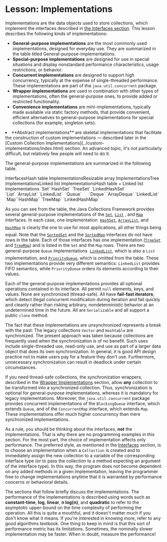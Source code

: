 
# Lesson: Implementations

Implementations are the data objects used to store collections, which implement the interfaces described in 
[the Interfaces section](../interfaces/index.html). This lesson describes the following kinds of implementations:

- **General-purpose implementations** are the most commonly used implementations, designed for everyday use. They are summarized in the table titled General-purpose-implementations.
- **Special-purpose implementations** are designed for use in special situations and display nonstandard performance characteristics, usage restrictions, or behavior.
- **Concurrent implementations** are designed to support high concurrency, typically at the expense of single-threaded performance. These implementations are part of the `java.util.concurrent` package.
- **Wrapper implementations** are used in combination with other types of implementations, often the general-purpose ones, to provide added or restricted functionality.
- **Convenience implementations** are mini-implementations, typically made available via static factory methods, that provide convenient, efficient alternatives to general-purpose implementations for special collections (for example, singleton sets).
<li>**Abstract implementations** are skeletal implementations that facilitate the construction of custom implementations &#151; described later in the 
[Custom Collection Implementations](../custom-implementations/index.html) section. An advanced topic, it's not particularly difficult, but relatively few people will need to do it.</li>

The general-purpose implementations are summarized in the 
following table.
<th id="h1" width="15%">Interfaces</th><th id="h2">Hash table Implementations</th><th id="h3">Resizable array Implementations</th><th id="h4">Tree Implementations</th><th id="h5">Linked list Implementations</th><th id="h6">Hash table + Linked list Implementations</th>
<td headers="h1">`Set`</td><td headers="h2">`HashSet`</td><td headers="h3">&#160;</td><td headers="h4">`TreeSet`</td><td headers="h5">&#160;</td><td headers="h6">`LinkedHashSet`</td>
<td headers="h1">`List`</td><td headers="h2">&#160;</td><td headers="h3">`ArrayList`</td><td headers="h4">&#160;</td><td headers="h5">`LinkedList`</td><td headers="h6">&#160;</td>
<td headers="h1">`Queue`</td><td headers="h2">&#160;</td><td headers="h3">&#160;</td><td headers="h4">&#160;</td><td headers="h5">&#160;</td><td headers="h6">&#160;</td>
<td headers="h1">`Deque`</td><td headers="h2">&#160;</td><td headers="h3">`ArrayDeque`</td><td headers="h4">&#160;</td><td headers="h5">`LinkedList`</td><td headers="h6">&#160;</td>
<td headers="h1">`Map`</td><td headers="h2">`HashMap`</td><td headers="h3">&#160;</td><td headers="h4">`TreeMap`</td><td headers="h5">&#160;</td><td headers="h6">`LinkedHashMap`</td>

As you can see from the table, the Java Collections Framework provides several general-purpose implementations of the 
[`Set`](https://docs.oracle.com/javase/8/docs/api/java/util/Set.html), 
[`List`](https://docs.oracle.com/javase/8/docs/api/java/util/List.html) , and 
[`Map`](https://docs.oracle.com/javase/8/docs/api/java/util/Map.html) interfaces. In each case, one implementation &#151; 
[`HashSet`](https://docs.oracle.com/javase/8/docs/api/java/util/HashSet.html), 
[`ArrayList`](https://docs.oracle.com/javase/8/docs/api/java/util/ArrayList.html), and 
[`HashMap`](https://docs.oracle.com/javase/8/docs/api/java/util/HashMap.html) &#151; is clearly the one to use for most applications, all other things being equal. Note that the 
[`SortedSet`](https://docs.oracle.com/javase/8/docs/api/java/util/SortedSet.html) and the 
[`SortedMap`](https://docs.oracle.com/javase/8/docs/api/java/util/SortedMap.html) interfaces do not have rows in the table. Each of those interfaces has one implementation
[(`TreeSet`](https://docs.oracle.com/javase/8/docs/api/java/util/TreeSet.html) and 
[`TreeMap`](https://docs.oracle.com/javase/8/docs/api/java/util/TreeMap.html)) and is listed in the `Set` and the `Map` rows. There are two general-purpose `Queue` implementations &#151; 
[`LinkedList`](https://docs.oracle.com/javase/8/docs/api/java/util/LinkedList.html), which is also a `List` implementation, and 
[`PriorityQueue`](https://docs.oracle.com/javase/8/docs/api/java/util/PriorityQueue.html), which is omitted from the table. These two implementations provide very different semantics: `LinkedList` provides FIFO semantics, while `PriorityQueue` orders its elements according to their values.

Each of the general-purpose implementations provides all optional operations contained in its interface. All permit `null` elements, keys, and values. None are synchronized (thread-safe). All have **fail-fast iterators**, which detect illegal concurrent modification during iteration and fail quickly and cleanly rather than risking arbitrary, nondeterministic behavior at an undetermined time in the future. All are `Serializable` and all support a public `clone` method.

The fact that these implementations are unsynchronized represents a break with the past: The legacy collections `Vector` and `Hashtable` are synchronized. The present approach was taken because collections are frequently used when the synchronization is of no benefit. Such uses include single-threaded use, read-only use, and use as part of a larger data object that does its own synchronization. In general, it is good API design practice not to make users pay for a feature they don't use. Furthermore, unnecessary synchronization can result in deadlock under certain circumstances.

If you need thread-safe collections, the synchronization wrappers, described in the 
[Wrapper Implementations](wrapper.html) section, allow **any** collection to be transformed into a synchronized collection. Thus, synchronization is optional for general-purpose implementations, whereas it is mandatory for legacy implementations. Moreover, the `java.util.concurrent` package provides concurrent implementations of the `BlockingQueue` interface, which extends `Queue`, and of the `ConcurrentMap` interface, which extends `Map`. These implementations offer much higher concurrency than mere synchronized implementations.

As a rule, you should be thinking about the interfaces, **not** the implementations. That is why there are no programming examples in this section. For the most part, the choice of implementation affects only performance. The preferred style, as mentioned in the 
[Interfaces](../interfaces/index.html) section, is to choose an implementation when a `Collection` is created and to immediately assign the new collection to a variable of the corresponding interface type (or to pass the collection to a method expecting an argument of the interface type). In this way, the program does not become dependent on any added methods in a given implementation, leaving the programmer free to change implementations anytime that it is warranted by performance concerns or behavioral details.

The sections that follow briefly discuss the implementations. The performance of the implementations is described using words such as **constant-time**, **log**, **linear**, **n log(n)**, and **quadratic** to refer to the asymptotic upper-bound on the time complexity of performing the operation. All this is quite a mouthful, and it doesn't matter much if you don't know what it means. If you're interested in knowing more, refer to any good algorithms textbook. One thing to keep in mind is that this sort of performance metric has its limitations. Sometimes, the nominally slower implementation may be faster. When in doubt, measure the performance!
